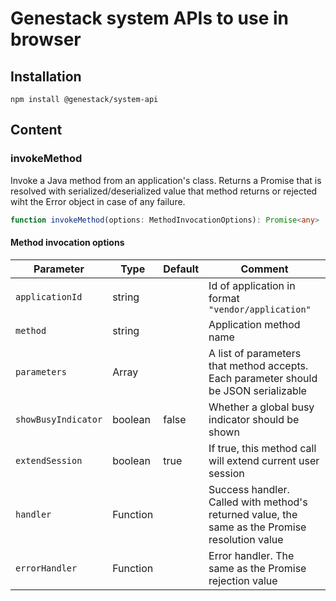 # Genestack system APIs to use in browser

## Installation
```
npm install @genestack/system-api
```

## Content
### invokeMethod
 Invoke a Java method from an application's class. Returns a Promise that is resolved with 
 serialized/deserialized value that method returns or rejected wiht the Error object in case
 of any failure.
 
```typescript
function invokeMethod(options: MethodInvocationOptions): Promise<any>
```
#### Method invocation options

| Parameter           | Type             | Default | Comment                                          |
|---------------------|------------------|---------|--------------------------------------------------|
| `applicationId `    | string           |         | Id of application in format `"vendor/application"` |
| `method`            | string           |         | Application method name                          |
| `parameters`        | Array<JSONValue> |         | A list of parameters that method accepts. Each parameter should be JSON serializable|
| `showBusyIndicator` | boolean          | false   | Whether a global busy indicator should be shown  |
| `extendSession`     | boolean          | true    | If true, this method call will extend current  user session  |
| `handler`           | Function         |         | Success handler. Called with method's returned value, the same as the Promise resolution value |
| `errorHandler`      | Function         |         | Error handler. The same as the Promise rejection value|
